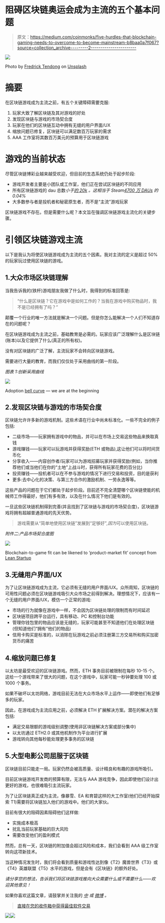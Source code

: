 # 阻碍区块链奥运会成为主流的五个基本问题

> 原文：<https://medium.com/coinmonks/five-hurdles-that-blockchain-gaming-needs-to-overcome-to-become-mainstream-b8baa0a7f067?source=collection_archive---------2----------------------->

![](img/ae77c4b2895123e96230a6f05397588c.png)

Photo by [Fredrick Tendong](https://unsplash.com/@fko2?utm_source=unsplash&utm_medium=referral&utm_content=creditCopyText) on [Unsplash](https://unsplash.com/s/photos/gaming?utm_source=unsplash&utm_medium=referral&utm_content=creditCopyText)

# 摘要

在区块链游戏成为主流之前，有五个关键障碍需要克服:

1.  玩家大致了解区块链及其对游戏的好处
2.  发现区块链与游戏的市场契合度
3.  玩家在他们的区块链互动中拥有无缝的用户界面/UX
4.  缩放问题已修复，区块链可以满足数百万玩家的需求
5.  AAA 工作室将其数百万美元的预算用于区块链游戏

# 游戏的当前状态

尽管区块链博彩业越来越受欢迎，但目前的生态系统仍处于起步阶段:

*   游戏开发者主要是小团队或工作室，他们正在尝试区块链的不同应用
*   所有区块链游戏的 dau 总数*小于[的 20k](https://dappradar.com/) 。这相当于 Steam[4700 万 DAUs](https://www.statista.com/statistics/733277/number-stream-dau-mau/) 的 0.04%*
*   大多数参与者是投机者和秘密原生者，而不是“主流”游戏玩家

区块链游戏不存在。但是需要什么呢？本文旨在强调区块链游戏主流化的关键步骤。

# 引领区块链游戏主流

以下是我认为将使区块链游戏成为主流的五个因素。我对主流的定义是超过 50%的玩家玩过使用区块链的游戏。

## 1.大众市场区块链理解

当我告诉我的(铁杆)游戏朋友我做了什么时，我得到的标准回答是:

> “什么是区块链？它在游戏中是如何工作的？当我在游戏中购买物品时，我不是已经拥有了吗？”

颠覆一个行业的唯一方法就是解决一个问题。但是你怎么能解决一个人们不知道存在的问题呢？

在区块链游戏成为主流之前，基础教育是必需的。玩家应该广泛理解什么是区块链(账本)以及它提供了什么(真正的所有权)。

没有对区块链的广泛了解，主流玩家不会转向区块链游戏。

需要进行大量的教育，而我们仅仅处于采用曲线的第一阶段。

*图表 1:创新采用曲线*

![](img/0819fd01bb51ca7c6d4a0b5d1dbdb403.png)

Adoption [bell curve](https://en.wikipedia.org/wiki/Technology_adoption_life_cycle) — we are at the beginning

## 2.发现区块链与游戏的市场契合度

区块链允许许多新的游戏机制。这些术语在行业中尚未标准化。一些不完全的例子包括:

*   二级市场——玩家拥有游戏中的物品，并可以在市场上交易这些物品来换取真钱
*   游戏赚钱——玩家可以玩游戏并获得奖励(ETH 或物品),这让他们可以将时间货币化
*   分享收入——内容创作者/玩家可以为游戏招募玩家并获得奖励(例如，当你推荐他们或当他们在你的“土地”上战斗时，获得所有玩家花费的百分比)
*   投资赚钱——投机者可以在不参与游戏的情况下进行交易和投资，目的是获利
*   更多:去中心化的决策、与第三方合作的激励机制、一劳永逸等等。

这些产品的问题在于它们都处于起步阶段。目前还不完全清楚哪个区块链使能的机械师工作得最好，他们有多有效，以及在什么情况下他们是有效的。

一旦这些区块链机制得到完善(并且找到了区块链与游戏的市场契合度)，区块链游戏将拥有超越普通游戏的先天优势。

> 游戏需要从“简单地使用区块链”发展到“足够好”*,因为*可以使用区块链。

*附件二:产品市场契合度图*

![](img/0e65320d6a1215c14fab837b78aeca75.png)

Blockchain-to-game fit can be likened to ‘product-market fit’ concept from [Lean Startup](https://leanstartup.co/a-playbook-for-achieving-product-market-fit/)

## 3.无缝用户界面/UX

为了让区块链游戏成为主流，它必须有无缝的用户界面/UX。众所周知，区块链的可用性问题必须在区块链游戏吸引大众市场之前得到解决。理想情况下，应该有一个无缝的用户界面/UX，模仿一个正常的游戏:

*   市场的行为就像在游戏中一样，不会因为区块链处理的限制而有时间延迟
*   区块链项目跨平台运行，具有移动、PC 和控制台功能
*   管理你钱包里的物品应该是无缝的，玩家可能甚至不知道他们在处理区块链(但知道他们“拥有”他们的物品)
*   信用卡购买是标准的，以消除在玩游戏之前必须注册第三方交易所和购买加密货币的痛苦

## 4.缩放问题已修复

以太坊是最受欢迎的区块链游戏。然而，ETH 事务目前被限制在每秒 10-15 个。这给一个游戏带来了很大的问题，在这个游戏中，玩家可能一秒钟要处理 100 或 1000 个事务。

如果不破坏以太坊网络，游戏目前无法在大众市场水平上运作——即使他们有足够多的玩家。

因此，在游戏成为主流应用之前，必须解决 ETH 扩展解决方案。潜在的解决方案包括:

*   满足交易限额的游戏级别调整(使用非区块链解决方案或部分集中)
*   以太坊通过 ETH2.0 或其他机制作为平台进行扩展
*   游戏转向其他每秒能处理更多事务的区块链

## 5.大型电影公司屈服于区块链

区块链目前只能走一局。玩家仍然会被高质量、设计精良和有趣的游戏所吸引。

目前区块链游戏开发商的预算有限，无法与 AAA 游戏竞争，因此即使他们设计出更好的游戏，也很难吸引主流玩家。

为了让区块链真正成为主流，像暴雪、EA 和育碧这样的大工作室(他们已经开始探索 T1)需要将区块链加入他们的游戏中。他们的大家伙。

目前有很大的阻碍因素阻碍他们这样做:

*   实施成本极高
*   扰乱当前玩家基础的巨大风险
*   需要改变他们的盈利模式

然而，总有一天，区块链的附加值会超过风险和成本，我们会看到 AAA 级工作室转向这项新技术。

当这种情况发生时，我们将会看到质量和游戏性达到像《T2》魔兽世界《T3》或《T4》英雄联盟《T5》水平的游戏，但是会有《区块链》的额外好处。

*请分享您的想法，告诉我们将区块链游戏推向大众需要什么或不需要什么——欢迎其他意见！*

如果你喜欢这篇文章，请鼓掌并关注我的 [*中*](/@xderek.lau) *或* [*微博*](https://twitter.com/xdereklau) *。*

> [直接在您的收件箱中获得最佳软件交易](https://coincodecap.com/?utm_source=coinmonks)

[![](img/7c0b3dfdcbfea594cc0ae7d4f9bf6fcb.png)](https://coincodecap.com/?utm_source=coinmonks)[![](img/e9dbce386c4f90837b5db529a4c87766.png)](https://coincodecap.com)